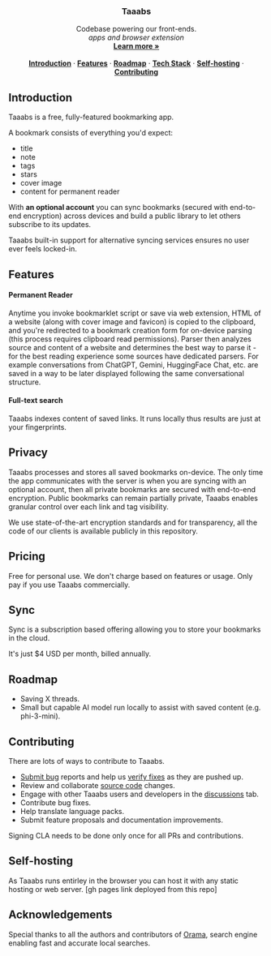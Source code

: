 <h3 align="center">Taaabs</h3>

<p align="center">
    Codebase powering our front-ends.
    <br />
    <i>apps and browser extension</i>
    <br />
    <a href="https://taaabs.com"><strong>Learn more »</strong></a>
    <br />
    <br />
    <a href="#introduction"><strong>Introduction</strong></a> ·
    <a href="#features"><strong>Features</strong></a> ·
    <a href="#roadmap"><strong>Roadmap</strong></a> ·
    <a href="#tech-stack"><strong>Tech Stack</strong></a> ·
    <a href="#self-hosting"><strong>Self-hosting</strong></a> ·
    <a href="#contributing"><strong>Contributing</strong></a>
</p>

## Introduction

Taaabs is a free, fully-featured bookmarking app.

A bookmark consists of everything you'd expect:

- title
- note
- tags
- stars
- cover image
- content for permanent reader

With **an optional account** you can sync bookmarks (secured with end-to-end encryption) across devices and build a public library to let others subscribe to its updates.

Taaabs built-in support for alternative syncing services ensures no user ever feels locked-in.

## Features

#### Permanent Reader

Anytime you invoke bookmarklet script or save via web extension, HTML of a website (along with cover image and favicon) is copied to the clipboard, and you're redirected to a bookmark creation form for on-device parsing (this process requires clipboard read permissions). Parser then analyzes source and content of a website and determines the best way to parse it - for the best reading experience some sources have dedicated parsers. For example conversations from ChatGPT, Gemini, HuggingFace Chat, etc. are saved in a way to be later displayed following the same conversational structure.

#### Full-text search

Taaabs indexes content of saved links. It runs locally thus results are just at your fingerprints.

## Privacy

Taaabs processes and stores all saved bookmarks on-device. The only time the app communicates with the server is when you are syncing with an optional account, then all private bookmarks are secured with end-to-end encryption. Public bookmarks can remain partially private, Taaabs enables granular control over each link and tag visibility.

We use state-of-the-art encryption standards and for transparency, all the code of our clients is available publicly in this repository.

## Pricing

Free for personal use. We don't charge based on features or usage. Only pay if you use Taaabs commercially.

## Sync

Sync is a subscription based offering allowing you to store your bookmarks in the cloud.

It's just $4 USD per month, billed annually.

## Roadmap

- Saving X threads.
- Small but capable AI model run locally to assist with saved content (e.g. phi-3-mini).

## Contributing

There are lots of ways to contribute to Taaabs.

- [Submit bug](https://github.com/taaabs/taaabs/issues) reports and help us [verify fixes](https://github.com/taaabs/taaabs/pulls) as they are pushed up.
- Review and collaborate [source code](https://github.com/taaabs/taaabs/pulls) changes.
- Engage with other Taaabs users and developers in the [discussions](discussions) tab.
- Contribute bug fixes.
- Help translate language packs.
- Submit feature proposals and documentation improvements.

Signing CLA needs to be done only once for all PRs and contributions.

## Self-hosting

As Taaabs runs entirley in the browser you can host it with any static hosting or web server. [gh pages link deployed from this repo]

## Acknowledgements

Special thanks to all the authors and contributors of [Orama](https://github.com/askorama/orama), search engine enabling fast and accurate local searches.
